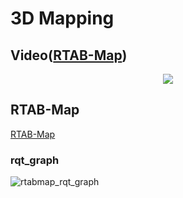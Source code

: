 # 3D Mapping


## Video([RTAB-Map](http://introlab.github.io/rtabmap/))
<p align="center">
  <img
    src="/Image/rtab_map.gif"
  >
</p>


## RTAB-Map
[RTAB-Map](http://introlab.github.io/rtabmap/)

### rqt_graph
![rtabmap_rqt_graph](https://github.com/Suwan0/Suwan_Dev/assets/122383307/d3db4f0f-31e0-4a07-b8e8-7cbee3a15a84)

